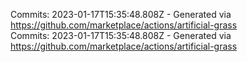 Commits: 2023-01-17T15:35:48.808Z - Generated via https://github.com/marketplace/actions/artificial-grass
<br>
Commits: 2023-01-17T15:35:48.808Z - Generated via https://github.com/marketplace/actions/artificial-grass
<br>
